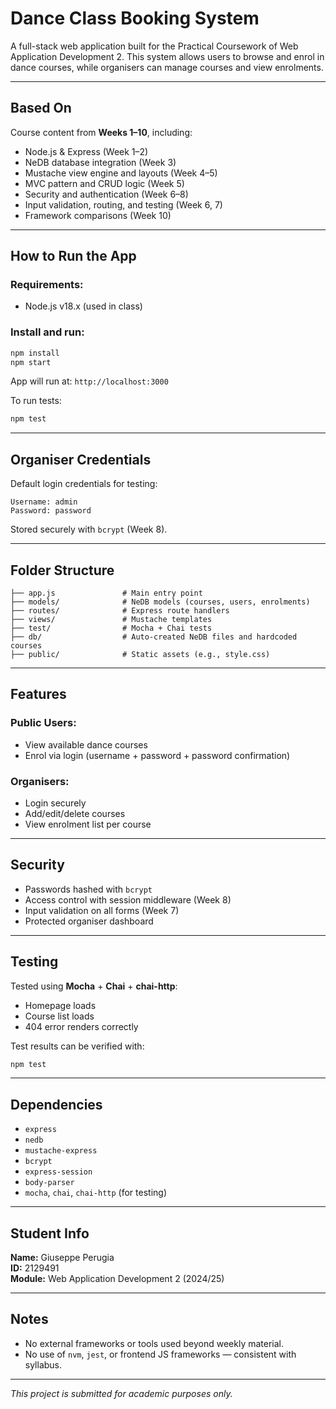 # Dance Class Booking System

A full-stack web application built for the Practical Coursework of Web Application Development 2. This system allows users to browse and enrol in dance courses, while organisers can manage courses and view enrolments.

---

## Based On
Course content from **Weeks 1–10**, including:
- Node.js & Express (Week 1–2)
- NeDB database integration (Week 3)
- Mustache view engine and layouts (Week 4–5)
- MVC pattern and CRUD logic (Week 5)
- Security and authentication (Week 6–8)
- Input validation, routing, and testing (Week 6, 7)
- Framework comparisons (Week 10)

---

## How to Run the App

### Requirements:
- Node.js v18.x (used in class)

### Install and run:
```bash
npm install
npm start
```
App will run at: `http://localhost:3000`

To run tests:
```bash
npm test
```

---

## Organiser Credentials
Default login credentials for testing:
```
Username: admin
Password: password
```
Stored securely with `bcrypt` (Week 8).

---

## Folder Structure
```
├── app.js               # Main entry point
├── models/              # NeDB models (courses, users, enrolments)
├── routes/              # Express route handlers
├── views/               # Mustache templates
├── test/                # Mocha + Chai tests
├── db/                  # Auto-created NeDB files and hardcoded courses
├── public/              # Static assets (e.g., style.css)
```

---

## Features

### Public Users:
- View available dance courses
- Enrol via login (username + password + password confirmation)

### Organisers:
- Login securely
- Add/edit/delete courses
- View enrolment list per course

---

## Security
- Passwords hashed with `bcrypt`
- Access control with session middleware (Week 8)
- Input validation on all forms (Week 7)
- Protected organiser dashboard

---

## Testing
Tested using **Mocha** + **Chai** + **chai-http**:
- Homepage loads
- Course list loads
- 404 error renders correctly

Test results can be verified with:
```bash
npm test
```

---

## Dependencies
- `express`
- `nedb`
- `mustache-express`
- `bcrypt`
- `express-session`
- `body-parser`
- `mocha`, `chai`, `chai-http` (for testing)

---

## Student Info
**Name:** Giuseppe Perugia  
**ID:** 2129491  
**Module:** Web Application Development 2 (2024/25)

---

## Notes
- No external frameworks or tools used beyond weekly material.
- No use of `nvm`, `jest`, or frontend JS frameworks — consistent with syllabus.

---

_This project is submitted for academic purposes only._